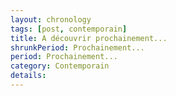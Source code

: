 ```yaml
---
layout: chronology
tags: [post, contemporain]
title: A découvrir prochainement...
shrunkPeriod: Prochainement...
period: Prochainement...
category: Contemporain
details:
---
```

